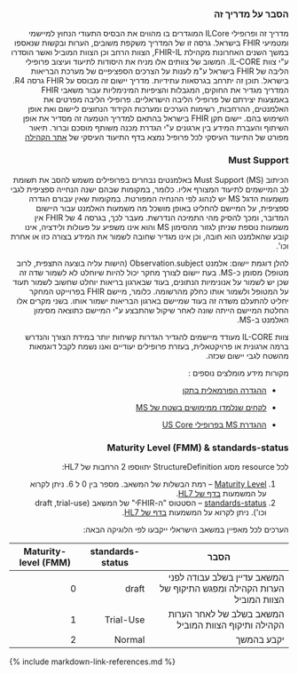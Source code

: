 <div id="intro" dir="rtl" markdown="1">

### הסבר על מדריך זה
מדריך זה ופרופילי ILCore המוגדרים בו מהווים את הבסיס התעודי הנחוץ למיישמי ומטמיעי FHIR בישראל. גרסה זו של המדריך משקפת משובים, הערות ובקשות שנאספו במשך השנים האחרונות מקהילת  FHIR-IL, הצוות הרחב וכן הצוות המוביל ואשר הוסדרו ע"י צוות IL-CORE. המשוב של צוותים אלו מניח את היסודות לתיעוד ועיצוב פרופילי הליבה של FHIR בישראל ע"מ לענות על הצרכים הספציפיים של מערכת הבריאות בישראל. תוכן זה יתרחב בגרסאות עתידיות.
מדריך יישום זה מבוסס על FHIR גרסה R4. המדריך מגדיר את החוקים, המגבלות והציפיות המינימליות עבור משאבי FHIR באמצעות יצירתם של פרופילי הליבה הישראליים. פרופילי הליבה מפרטים את האלמנטים, ההרחבות, רשימות הערכים ומערכות הקידוד הנחוצים ליישום ואת אופן השימוש בהם. 
יישום תקן FHIR בישראל בהתאם למדריך הטמעה זה מסדיר את אופן השיתוף והעברת המידע בין ארגונים ע"י הגדרת מכנה משותף מוסכם וברור. 
תיאור מפורט של התיעוד העיסקי לכל פרופיל נמצא בדף התיעוד העיסקי של [אתר הקהילה]( https://www.fhir-il-community.org/fhir-israel-core)

### Must Support

הכיתוב (MS) Must Support באלמנטים נבחרים בפרופילים משמש להסב את תשומת לב המיישמים לתיעוד המצורף אליו. כלומר, במקומות שבהם ישנה הנחייה ספציפית לגבי משמעות הדגל MS יש לנהוג לפי ההנחיה המפורטת. במקומות שאין עבורם הגדרה ספציפית, על המיישם להחליט באופן מושכל מה משמעות האלמנט עבור היישום המדובר, ומכך להסיק מהי התמיכה הנדרשת. מעבר לכך, בגרסה 4 של FHIR אין משמעות נוספת שניתן לגזור מהסימון MS והוא אינו משפיע על פעולות ולידציה, אינו קובע שהאלמנט הוא חובה, וכן אינו מגדיר שחובה לשמור את המידע בצורה כזו או אחרת וכו'.

להלן דוגמת יישום: אלמנט Observation.subject (הישות עליה בוצעה התצפית, לרוב מטופל) מסומן כ-MS. בעת יישום לצורך מחקר יכול להיות שיוחלט לא לשמור שדה זה שכן יש לשמור על אנונימיות הנתונים, בעוד שבארגון בריאות יוחלט שחשוב לשמור תעוד על המטופל ולשמור אותו כחלק מהרשומה. כלומר, מיישם FHIR בפרוייקט המחקר יחליט להתעלם משדה זה בעוד שמיישם בארגון הבריאות ישמור אותו. בשני מקרים אלו החלטת המיישם הייתה שונה לאחר שיקול שהתבצע ע"י המיישם כתוצאה מסימון האלמנט ב-MS.

צוות IL-CORE מעודד מיישמים להגדיר הגדרות קשיחות יותר במידת הצורך והנדרש ברמה ארגונית או פרויקטאלית, בעזרת פרופילים יעודיים ואנו נשמח לקבל דוגמאות מהשטח לגבי יישום שכזה.

מקורות מידע מומלצים נוספים :

* [ההגדרה הפורמאלית בתקן](https://www.hl7.org/fhir/R4/profiling.html#mustsupport) 

* [לקחים שנלמדו ממימושים בשטח של MS](
https://confluence.hl7.org/display/FMG/Clarification+to+the+Term+Must+Support)

* [ההגדרת MS בפרופילי US Core](https://build.fhir.org/ig/HL7/US-Core/must-support.html#must-support-elements)

### Maturity Level (FMM) & standards-status 
לכל resource מסוג StructureDefinition יתווספו 2 הרחבות של HL7:
1. [Maturity Level](https://hl7.org/fhir/R4/extension-structuredefinition-fmm-definitions.html#extension.fmm) – רמת הבשלות של המשאב. מספר בין 0 ל 6. ניתן לקרוא על המשמעות [בדף של HL7](https://hl7.org/fhir/R4/versions.html#maturity).
2. [standards-status](https://hl7.org/fhir/R4/extension-structuredefinition-standards-status.html) – הסטטוס "ה-FHIRי" של המשאב (draft ,trial-use וכו'). ניתן לקרוא על המשמעות [בדף של HL7](https://hl7.org/fhir/R4/versions.html#std-process).

הערכים לכל מאפיין במשאב הישראלי ייקבעו לפי הלוגיקה הבאה:

|   הסבר  | standards-status | Maturity-level (FMM) |
| --- | --- | --- |
|   המשאב עדיין בשלב עבודה לפני הערות הקהילה ומפגש התיקוף של הצוות המוביל| draft | 0   |
|   המשאב בשלב של לאחר הערות הקהילה ותיקוף הצוות המוביל| Trial-Use | 1   |
| יקבע בהמשך | Normal | 2   |

 </div>

{% include markdown-link-references.md %}
